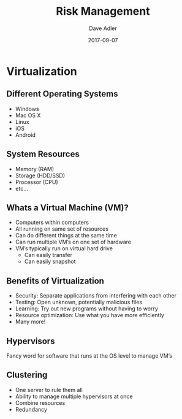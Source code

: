 ﻿---
date: "2017-09-07"
title: "Risk Management"

course: "Systems Security"
semester: "Fall"
year: 2017
author: "Dave Adler"

slug: "Virtualization"
navbar_active_link: "lectures"

summary: |
  computers, in computers, in computers

slides: "/slides/fall2017/virtualization.pdf"

has_page: true
---

# Virtualization
## Different Operating Systems
* Windows
* Mac OS X
* Linux
* iOS
* Android

## System Resources
* Memory (RAM)
* Storage (HDD/SSD)
* Processor (CPU)
* etc...

## Whats a Virtual Machine (VM)?
* Computers within computers
* All running on same set of resources
* Can do different things at the same time
* Can run multiple VM’s on one set of hardware
* VM’s typically run on virtual hard drive
    * Can easily transfer
    * Can easily snapshot

## Benefits of Virtualization
* Security: Separate applications from interfering with each other
* Testing: Open unknown, potentially malicious files
* Learning: Try out new programs without having to worry
* Resource optimization: Use what you have more efficiently 
* Many more!

## Hypervisors
Fancy word for software that runs at the OS level to manage VM’s

## Clustering
* One server to rule them all
* Ability to manage multiple hypervisors at once
* Combine resources 
* Redundancy
